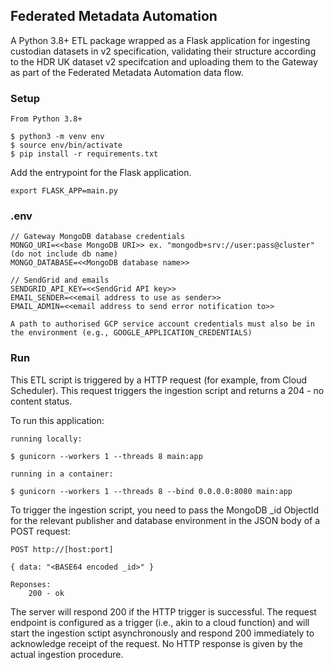 ## Federated Metadata Automation

A Python 3.8+ ETL package wrapped as a Flask application for ingesting custodian datasets in v2 specification, validating their structure according to the HDR UK dataset v2 specifcation and uploading them to the Gateway as part of the Federated Metadata Automation data flow.

### Setup

```
From Python 3.8+

$ python3 -m venv env
$ source env/bin/activate
$ pip install -r requirements.txt

```

Add the entrypoint for the Flask application.

```
export FLASK_APP=main.py
```

### .env

```
// Gateway MongoDB database credentials
MONGO_URI=<<base MongoDB URI>> ex. "mongodb+srv://user:pass@cluster" (do not include db name)
MONGO_DATABASE=<<MongoDB database name>>

// SendGrid and emails
SENDGRID_API_KEY=<<SendGrid API key>>
EMAIL_SENDER=<<email address to use as sender>>
EMAIL_ADMIN=<<email address to send error notification to>>

A path to authorised GCP service account credentials must also be in the environment (e.g., GOOGLE_APPLICATION_CREDENTIALS)
```

### Run

This ETL script is triggered by a HTTP request (for example, from Cloud Scheduler). This request triggers the ingestion script and returns a 204 - no content status.

To run this application:

```
running locally:

$ gunicorn --workers 1 --threads 8 main:app

running in a container:

$ gunicorn --workers 1 --threads 8 --bind 0.0.0.0:8080 main:app
```

To trigger the ingestion script, you need to pass the MongoDB \_id ObjectId for the relevant publisher and database environment in the JSON body of a POST request:

```
POST http://[host:port]

{ data: "<BASE64 encoded _id>" }

Reponses:
    200 - ok
```

The server will respond 200 if the HTTP trigger is successful. The request endpoint is configured as a trigger (i.e., akin to a cloud function) and will start the ingestion sctipt asynchronously and respond 200 immediately to acknowledge receipt of the request. No HTTP response is given by the actual ingestion procedure.
